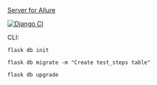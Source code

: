 [Server for Allure](https://flask-rest-api-ysf4.onrender.com)

[![Django CI](https://github.com/Lokankara/Flask-REST-Api/actions/workflows/flask.yml/badge.svg)](https://github.com/Lokankara/Flask-REST-Api/actions/workflows/flask.yml)

CLI:

`flask db init`

`flask db migrate -m "Create test_steps table"`

`flask db upgrade`
